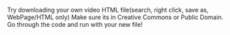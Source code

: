Try downloading your own video HTML file(search, right click, save as, WebPage/HTML only)
Make sure its in Creative Commons or Public Domain.
Go through the code and run with your new file!